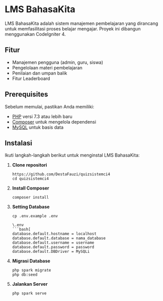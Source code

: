 # LMS BahasaKita

LMS BahasaKita adalah sistem manajemen pembelajaran yang dirancang untuk memfasilitasi proses belajar mengajar. Proyek ini dibangun menggunakan CodeIgniter 4.

## Fitur

- Manajemen pengguna (admin, guru, siswa)
- Pengelolaan materi pembelajaran
- Penilaian dan umpan balik
- Fitur Leaderboard

## Prerequisites

Sebelum memulai, pastikan Anda memiliki:

- [PHP](https://www.php.net/) versi 7.3 atau lebih baru
- [Composer](https://getcomposer.org/) untuk mengelola dependensi
- [MySQL](https://www.mysql.com/) untuk basis data

## Instalasi

Ikuti langkah-langkah berikut untuk menginstal LMS BahasaKita:

1. **Clone repositori**

   ```bash[
   https://github.com/DestaFauzi/quizsistemci4
   cd quizsistemci4
2. **Install Composer**
   ```bash[
   composer install
4. **Setting Database**
   ```bash[
   cp .env.example .env

   \.env
   ```bash[
   database.default.hostname = localhost
   database.default.database = nama_database
   database.default.username = username
   database.default.password = password
   database.default.DBDriver = MySQLi

6. **Migrasi Database**
   ```bash[
   php spark migrate
   php db:seed
   
8. **Jalankan Server**
   ```bash[
   php spark serve
